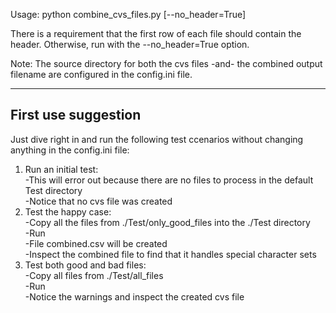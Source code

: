 Usage: python combine_cvs_files.py [--no_header=True]

There is a requirement that the first row of each file should contain the header. Otherwise, run with the --no_header=True option.

Note: The source directory for both the cvs files -and- the combined output filename are configured in the config.ini file.

--------------------
First use suggestion
--------------------
Just dive right in and run the following test ccenarios without changing anything in the config.ini file:
1. Run an initial test:  
    -This will error out because there are no files to process in the default Test directory  
    -Notice that no cvs file was created  
3. Test the happy case:  
    -Copy all the files from ./Test/only_good_files into the ./Test directory  
    -Run  
    -File combined.csv will be created  
    -Inspect the combined file to find that it handles special character sets  
3. Test both good and bad files:  
    -Copy all files from ./Test/all_files  
    -Run  
    -Notice the warnings and inspect the created cvs file
